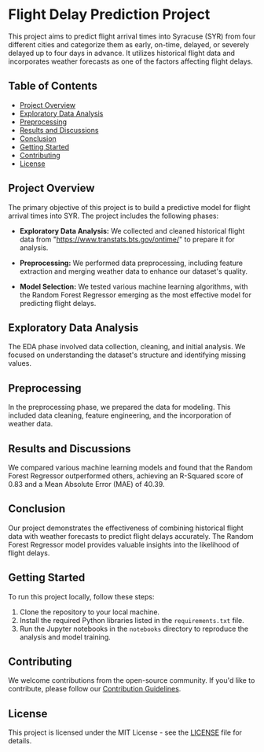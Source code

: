 # Flight Delay Prediction Project

This project aims to predict flight arrival times into Syracuse (SYR) from four different cities and categorize them as early, on-time, delayed, or severely delayed up to four days in advance. It utilizes historical flight data and incorporates weather forecasts as one of the factors affecting flight delays.

## Table of Contents

- [Project Overview](#project-overview)
- [Exploratory Data Analysis](#exploratory-data-analysis)
- [Preprocessing](#preprocessing)
- [Results and Discussions](#results-and-discussions)
- [Conclusion](#conclusion)
- [Getting Started](#getting-started)
- [Contributing](#contributing)
- [License](#license)

## Project Overview

The primary objective of this project is to build a predictive model for flight arrival times into SYR. The project includes the following phases:

- **Exploratory Data Analysis:** We collected and cleaned historical flight data from "https://www.transtats.bts.gov/ontime/" to prepare it for analysis.

- **Preprocessing:** We performed data preprocessing, including feature extraction and merging weather data to enhance our dataset's quality.

- **Model Selection:** We tested various machine learning algorithms, with the Random Forest Regressor emerging as the most effective model for predicting flight delays.

## Exploratory Data Analysis

The EDA phase involved data collection, cleaning, and initial analysis. We focused on understanding the dataset's structure and identifying missing values.

## Preprocessing

In the preprocessing phase, we prepared the data for modeling. This included data cleaning, feature engineering, and the incorporation of weather data.

## Results and Discussions

We compared various machine learning models and found that the Random Forest Regressor outperformed others, achieving an R-Squared score of 0.83 and a Mean Absolute Error (MAE) of 40.39.

## Conclusion

Our project demonstrates the effectiveness of combining historical flight data with weather forecasts to predict flight delays accurately. The Random Forest Regressor model provides valuable insights into the likelihood of flight delays.

## Getting Started

To run this project locally, follow these steps:

1. Clone the repository to your local machine.
2. Install the required Python libraries listed in the `requirements.txt` file.
3. Run the Jupyter notebooks in the `notebooks` directory to reproduce the analysis and model training.

## Contributing

We welcome contributions from the open-source community. If you'd like to contribute, please follow our [Contribution Guidelines](CONTRIBUTING.md).

## License

This project is licensed under the MIT License - see the [LICENSE](LICENSE) file for details.
